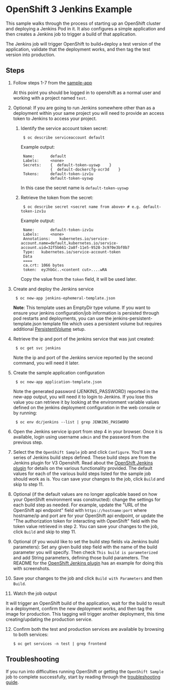 OpenShift 3 Jenkins Example
=========================
This sample walks through the process of starting up an OpenShift cluster and deploying a Jenkins Pod in it.
It also configures a simple application and then creates a Jenkins job to trigger a build of that application.

The Jenkins job will trigger OpenShift to build+deploy a test version of the application, validate that
the deployment works, and then tag the test version into production.

Steps
-----

1. Follow steps 1-7 from the [sample-app](https://github.com/openshift/origin/blob/master/examples/sample-app/README.md)

    At this point you should be logged in to openshift as a normal user and working with a project named `test`.

2. Optional:  If you are going to run Jenkins somewhere other than as a deployment within your same project you will need to provide an access token to Jenkins to access your project.

    1. Identify the service account token secret:

            $ oc describe serviceaccount default

        Example output:

            Name:       default
            Labels:     <none>
            Secrets:    {  default-token-uyswp    }
                        {  default-dockercfg-xcr3d    }
            Tokens:     default-token-izv1u
                        default-token-uyswp

        In this case the secret name is `default-token-uyswp`

    2. Retrieve the token from the secret:

            $ oc describe secret <secret name from above> # e.g. default-token-izv1u

        Example output:

            Name:       default-token-izv1u
            Labels:     <none>
            Annotations:    kubernetes.io/service-account.name=default,kubernetes.io/service-account.uid=32f5b661-2a8f-11e5-9528-3c970e3bf0b7
            Type:   kubernetes.io/service-account-token
            Data
            ====
            ca.crt: 1066 bytes
            token:  eyJhbGc..<content cut>....wRA

        Copy the value from the `token` field, it will be used later.

3. Create and deploy the Jenkins service

        $ oc new-app jenkins-ephemeral-template.json

    **Note**: This template uses an EmptyDir type volume.  If you want to ensure your jenkins configuration/job information is persisted through pod restarts and deployments, you can use the jenkins-persistent-template.json template file which uses a persistent volume but requires additional [PersistentVolume](https://docs.openshift.com/enterprise/latest/admin_guide/persistent_storage_nfs.html) setup.  
    
4. Retrieve the ip and port of the jenkins service that was just created:
   
        $ oc get svc jenkins

    Note the ip and port of the Jenkins service reported by the second command, you will need it later.

5. Create the sample application configuration

        $ oc new-app application-template.json

    Note the generated password (JENKINS_PASSWORD) reported in the new-app output, you will need it to login to Jenkins.  If you lose this value
    you can retrieve it by looking at the environment variable values defined on the jenkins deployment configuration in the web console or by
    running:

        $ oc env dc/jenkins --list | grep JENKINS_PASSWORD
 
6. Open the Jenkins service ip:port from step 4 in your browser.  Once it is available, login using username `admin` and the password from the previous step.
   
7. Select the the `OpenShift Sample` job and click `Configure`.  You'll see a series of Jenkins build steps defined.  These build steps are from the Jenkins plugin for V3 Openshift.  Read about the [OpenShift Jenkins plugin](https://github.com/openshift/jenkins-plugin) for details on the various functionality provided.  The default values for each of the various build steps listed for the sample job should work as is.  You can save your changes to the job, click `Build` and skip to step 11.

8. Optional (if the default values are no longer applicable based on how your OpenShift environment was constructed): change the settings for each build step as needed.  For example, update the "URL of the OpenShift api endpoint" field with `https://hostname:port` where hostname/ip and port are for your OpenShift api endpoint, or update the "The authorization token for interacting with OpenShift" field with the token value retrieved in step 2.  You can save your changes to the job, click `Build` and skip to step 11.

9. Optional (if you would like to set the build step fields via Jenkins build parameters): Set any given build step field with the name of the build parameter you will specify.  Then check `This build is parameterized` and add  String parameters, defining those build parameters.  The README for the [OpenShift Jenkins plugin](https://github.com/openshift/jenkins-plugin) has an example for doing this with screenshots.

10. Save your changes to the job and click `Build with Parameters` and then `Build`.

11. Watch the job output

   It will trigger an OpenShift build of the application, wait for the build to result in a deployment,
   confirm the new deployment works, and then tag the image for production.  This tagging will trigger
   another deployment, this time creating/updating the production service.

12. Confirm both the test and production services are available by browsing to both services:

        $ oc get services -n test | grep frontend

Troubleshooting
-----

If you run into difficulties running OpenShift or getting the `OpenShift Sample` job to complete successfully, start by reading through the [troubleshooting guide](https://github.com/openshift/origin/blob/master/docs/debugging-openshift.md).

